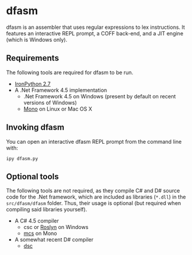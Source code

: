 # dfasm
dfasm is an assembler that uses regular expressions to lex instructions.
It features an interactive REPL prompt, a COFF back-end, and a JIT engine (which is Windows only).

## Requirements
The following tools are required for dfasm to be run.

 * [IronPython 2.7](http://ironpython.net/)
 * A .Net Framework 4.5 implementation
   * .Net Framework 4.5 on Windows (present by default on recent versions of Windows)
   * [Mono](http://www.mono-project.com/download/#download-lin) on Linux or Mac OS X
 
## Invoking dfasm
You can open an interactive dfasm REPL prompt from the command line with:

    ipy dfasm.py

## Optional tools
The following tools are not required, as they compile C# and D# source code for the .Net framework, which are included as libraries (`*.dll`) in the `src/dfasm/dfasm` folder. Thus, their usage is optional (but required when compiling said libraries yourself).

 * A C# 4.5 compiler
   * csc or [Roslyn](https://github.com/dotnet/roslyn) on Windows
   * [mcs](http://www.mono-project.com/docs/about-mono/languages/csharp/) on Mono
 * A somewhat recent D# compiler
   * [dsc](https://github.com/jonathanvdc/Flame/releases)
